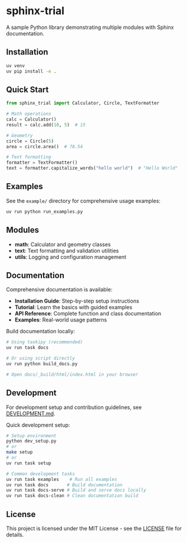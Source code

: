 # sphinx-trial

A sample Python library demonstrating multiple modules with Sphinx documentation.

## Installation

```bash
uv venv
uv pip install -e .
```

## Quick Start

```python
from sphinx_trial import Calculator, Circle, TextFormatter

# Math operations
calc = Calculator()
result = calc.add(10, 5)  # 15

# Geometry
circle = Circle(5)
area = circle.area()  # 78.54

# Text formatting
formatter = TextFormatter()
text = formatter.capitalize_words("hello world")  # "Hello World"
```

## Examples

See the `example/` directory for comprehensive usage examples:

```bash
uv run python run_examples.py
```

## Modules

- **math**: Calculator and geometry classes
- **text**: Text formatting and validation utilities
- **utils**: Logging and configuration management

## Documentation

Comprehensive documentation is available:

- **Installation Guide**: Step-by-step setup instructions
- **Tutorial**: Learn the basics with guided examples
- **API Reference**: Complete function and class documentation
- **Examples**: Real-world usage patterns

Build documentation locally:

```bash
# Using taskipy (recommended)
uv run task docs

# Or using script directly
uv run python build_docs.py

# Open docs/_build/html/index.html in your browser
```

## Development

For development setup and contribution guidelines, see [DEVELOPMENT.md](DEVELOPMENT.md).

Quick development setup:

```bash
# Setup environment
python dev_setup.py
# or
make setup
# or
uv run task setup

# Common development tasks
uv run task examples    # Run all examples
uv run task docs       # Build documentation
uv run task docs-serve # Build and serve docs locally
uv run task docs-clean # Clean documentation build
```

## License

This project is licensed under the MIT License - see the [LICENSE](LICENSE) file for details.